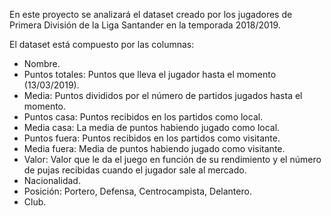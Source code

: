 En este proyecto se analizará el dataset creado por los jugadores de Primera División de la Liga Santander en la temporada 2018/2019.

El dataset está compuesto por las columnas:

- Nombre.
- Puntos totales: Puntos que lleva el jugador hasta el momento (13/03/2019).
- Media: Puntos divididos por el número de partidos jugados hasta el momento.
- Puntos casa: Puntos recibidos en los partidos como local.
- Media casa: La media de puntos habiendo jugado como local.
- Puntos fuera: Puntos recibidos en los partidos como visitante.
- Media fuera: Media de puntos habiendo jugado como visitante.
- Valor: Valor que le da el juego en función de su rendimiento y el número de pujas recibidas cuando el jugador sale al mercado.
- Nacionalidad.
- Posición: Portero, Defensa, Centrocampista, Delantero.
- Club.   
